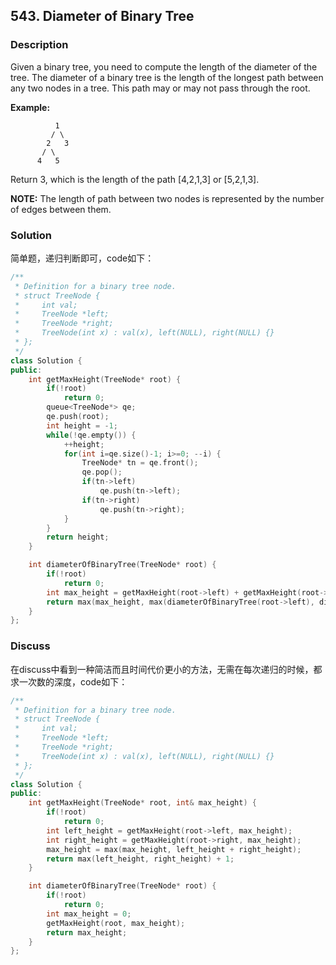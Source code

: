 ## 543. Diameter of Binary Tree
### Description
Given a binary tree, you need to compute the length of the diameter of the tree. The diameter of a binary tree is the length of the longest path between any two nodes in a tree. This path may or may not pass through the root.

**Example:**

```
          1
         / \
        2   3
       / \     
      4   5    
```

Return 3, which is the length of the path [4,2,1,3] or [5,2,1,3].

**NOTE:** The length of path between two nodes is represented by the number of edges between them.

### Solution
简单题，递归判断即可，code如下：

```C++
/**
 * Definition for a binary tree node.
 * struct TreeNode {
 *     int val;
 *     TreeNode *left;
 *     TreeNode *right;
 *     TreeNode(int x) : val(x), left(NULL), right(NULL) {}
 * };
 */
class Solution {
public:
    int getMaxHeight(TreeNode* root) {
        if(!root)
            return 0;
        queue<TreeNode*> qe;
        qe.push(root);
        int height = -1;
        while(!qe.empty()) {
            ++height;
            for(int i=qe.size()-1; i>=0; --i) {
                TreeNode* tn = qe.front();
                qe.pop();
                if(tn->left)
                    qe.push(tn->left);
                if(tn->right)
                    qe.push(tn->right);
            }
        }
        return height;
    }

    int diameterOfBinaryTree(TreeNode* root) {
        if(!root)
            return 0;
        int max_height = getMaxHeight(root->left) + getMaxHeight(root->right) + (root->left ? 1 : 0) + (root->right ? 1 : 0);
        return max(max_height, max(diameterOfBinaryTree(root->left), diameterOfBinaryTree(root->right)));
    }
};
```

### Discuss
在discuss中看到一种简洁而且时间代价更小的方法，无需在每次递归的时候，都求一次数的深度，code如下：

```C++
/**
 * Definition for a binary tree node.
 * struct TreeNode {
 *     int val;
 *     TreeNode *left;
 *     TreeNode *right;
 *     TreeNode(int x) : val(x), left(NULL), right(NULL) {}
 * };
 */
class Solution {
public:
    int getMaxHeight(TreeNode* root, int& max_height) {
        if(!root)
            return 0;
        int left_height = getMaxHeight(root->left, max_height);
        int right_height = getMaxHeight(root->right, max_height);
        max_height = max(max_height, left_height + right_height);
        return max(left_height, right_height) + 1;
    }

    int diameterOfBinaryTree(TreeNode* root) {
        if(!root)
            return 0;
        int max_height = 0;
        getMaxHeight(root, max_height);
        return max_height;
    }
};
```
